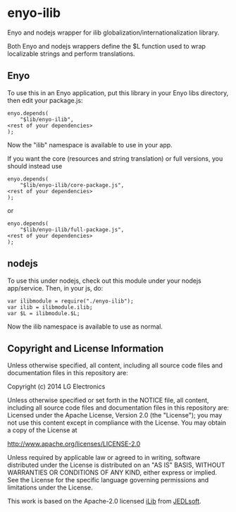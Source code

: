 # enyo-ilib

Enyo and nodejs wrapper for ilib globalization/internationalization library.

Both Enyo and nodejs wrappers define the $L function used to wrap localizable
strings and perform translations.

## Enyo

To use this in an Enyo application, put this library in your Enyo libs
directory, then edit your package.js:

    enyo.depends(
        "$lib/enyo-ilib",
	<rest of your dependencies>
    );

Now the "ilib" namespace is available to use in your app.

If you want the core (resources and string translation) or full versions, you should instead use

    enyo.depends(
        "$lib/enyo-ilib/core-package.js",
	<rest of your dependencies>
    );

or

    enyo.depends(
        "$lib/enyo-ilib/full-package.js",
	<rest of your dependencies>
    );


## nodejs

To use this under nodejs, check out this module under your nodejs app/service. Then, in your js, do:

    var ilibmodule = require("./enyo-ilib");
    var ilib = ilibmodule.ilib;
    var $L = ilibmodule.$L;

Now the ilib namespace is available to use as normal.

## Copyright and License Information

Unless otherwise specified, all content, including all source code files and
documentation files in this repository are:

Copyright (c) 2014 LG Electronics

Unless otherwise specified or set forth in the NOTICE file, all content,
including all source code files and documentation files in this repository are:
Licensed under the Apache License, Version 2.0 (the "License");
you may not use this content except in compliance with the License.
You may obtain a copy of the License at

http://www.apache.org/licenses/LICENSE-2.0

Unless required by applicable law or agreed to in writing, software
distributed under the License is distributed on an "AS IS" BASIS,
WITHOUT WARRANTIES OR CONDITIONS OF ANY KIND, either express or implied.
See the License for the specific language governing permissions and
limitations under the License.

This work is based on the Apache-2.0 licensed [iLib](http://sourceforge.net/projects/i18nlib/)
from [JEDLsoft](http://jedlsoft.com/index.html).
